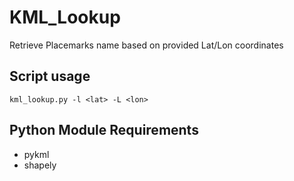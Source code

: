# KML_Lookup
Retrieve Placemarks name based on provided Lat/Lon coordinates

## Script usage
`kml_lookup.py -l <lat> -L <lon>`

## Python Module Requirements
  * pykml
  * shapely
